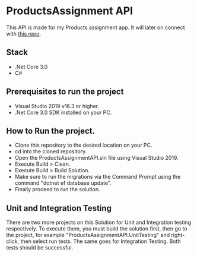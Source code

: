 # ProductsAssignment API
This API is made for my Products assignment app. It will later on connect with [this repo](https://github.com/mekairaw/ProductsAssignmentFrontEnd).
## Stack
- .Net Core 3.0
- C#
## Prerequisites to run the project
- Visual Studio 2019 v16.3 or higher.
- .Net Core 3.0 SDK installed on your PC. 

## How to Run the project.
- Clone this repository to the desired location on your PC.
- cd into the cloned repository.
- Open the ProductsAssignmentAPI.sln file using Visual Studio 2019.
- Execute Build > Clean.
- Execute Build > Build Solution.
- Make sure to run the migrations via the Command Prompt using the command "dotnet ef database update".
- Finally proceed to run the solution.

## Unit and Integration Testing
There are two more projects on this Solution for Unit and Integration testing respectively. To execute them, you must build the solution first, then go to the project, for example "ProductsAssignmentAPI.UnitTesting" and right-click, then select run tests.
The same goes for Integration Testing. Both tests should be successful.

